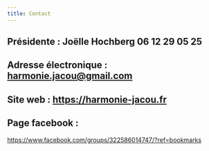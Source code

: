 ```yaml
---
title: Contact
---
```





## Présidente : **Joëlle Hochberg** 06 12 29 05 25



 

## Adresse électronique : **harmonie.jacou@gmail.com**



 

## Site web : <https://harmonie-jacou.fr>



 

## Page facebook :

<https://www.facebook.com/groups/322586014747/?ref=bookmarks>
